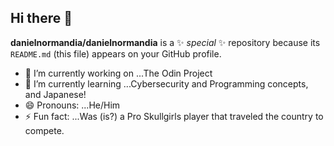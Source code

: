 ## Hi there 👋


**danielnormandia/danielnormandia** is a ✨ _special_ ✨ repository because its `README.md` (this file) appears on your GitHub profile.

- 🔭 I’m currently working on ...The Odin Project
- 🌱 I’m currently learning ...Cybersecurity and Programming concepts, and Japanese!
- 😄 Pronouns: ...He/Him
- ⚡ Fun fact: ...Was (is?) a Pro Skullgirls player that traveled the country to compete. 
